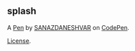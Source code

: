splash
------


A [Pen](https://codepen.io/sanazdaneshvar/pen/rNeRoaN) by [SANAZDANESHVAR](https://codepen.io/sanazdaneshvar) on [CodePen](https://codepen.io).

[License](https://codepen.io/sanazdaneshvar/pen/rNeRoaN/license).